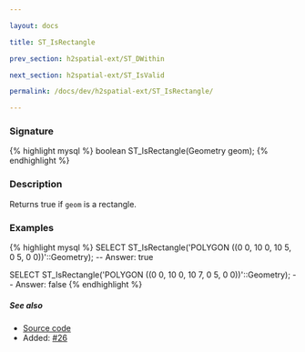 ```yaml
---

layout: docs

title: ST_IsRectangle

prev_section: h2spatial-ext/ST_DWithin

next_section: h2spatial-ext/ST_IsValid

permalink: /docs/dev/h2spatial-ext/ST_IsRectangle/

---
```


### Signature

{% highlight mysql %}
boolean ST_IsRectangle(Geometry geom);
{% endhighlight %}

### Description

Returns true if `geom` is a rectangle.

### Examples

{% highlight mysql %}
SELECT ST_IsRectangle('POLYGON ((0 0, 10 0, 10 5, 0 5, 0 0))'::Geometry);
-- Answer:    true

SELECT ST_IsRectangle('POLYGON ((0 0, 10 0, 10 7, 0 5, 0 0))'::Geometry);
-- Answer:    false
{% endhighlight %}

##### See also

* [Source code](https://github.com/irstv/H2GIS/blob/master/h2spatial-ext/src/main/java/org/h2gis/h2spatialext/function/spatial/predicates/ST_IsRectangle.java)
* Added: [#26](https://github.com/irstv/H2GIS/pull/26)
